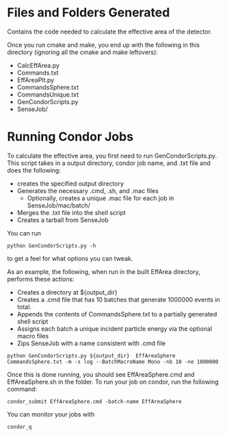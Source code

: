 # Files and Folders Generated
Contains the code needed to calculate the effective area of the detector.

Once you run cmake and make, you end up with the following in this directory (ignoring all the cmake and make leftovers):
* CalcEffArea.py 
* Commands.txt 
* EffAreaPlt.py
* CommandsSphere.txt
* CommandsUnique.txt 
* GenCondorScripts.py
*  SenseJob/

# Running Condor Jobs
To calculate the effective area, you first need to run GenCondorScripts.py. This script takes in a output directory, condor job name, and .txt file and does the following:
* creates the specified output directory
* Generates the necessary .cmd, .sh, and .mac files
    * Optionally, creates a unique .mac file for each job in SenseJob/mac/batch/
* Merges the .txt file into the shell script
* Creates a tarball from SenseJob

 You can run
```
python GenCondorScripts.py -h
```
to get a feel for what options you can tweak.

As an example, the following, when run in the built EffArea directory, performs these actions:
* Creates a directory at ${output_dir}
* Creates a .cmd file that has 10 batches that generate 1000000 events in total. 
* Appends the contents of CommandsSphere.txt to a partially generated shell script
* Assigns each batch a unique incident particle energy via the optional macro files
* Zips SenseJob with a name consistent with .cmd file

```
python GenCondorScripts.py ${output_dir}  EffAreaSphere CommandsSphere.txt -m -s log --BatchMacroName Mono -nb 10 -ne 1000000
```

Once this is done running, you should see EffAreaSphere.cmd and EffAreaSphere.sh in the folder. To run your job on condor, run the following command:
```
condor_submit EffAreaSphere.cmd -batch-name EffAreaSphere
```
You can monitor your jobs with 
```
condor_q
```